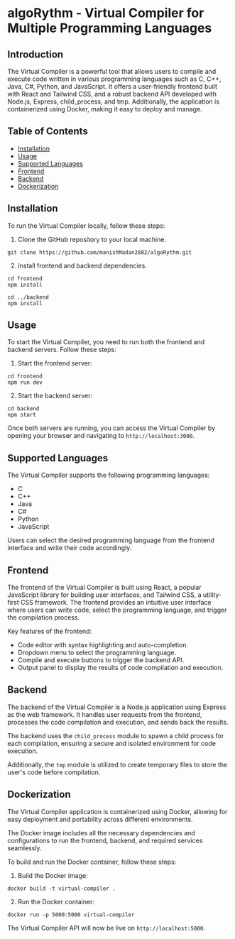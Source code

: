 # algoRythm - Virtual Compiler for Multiple Programming Languages

## Introduction

The Virtual Compiler is a powerful tool that allows users to compile and execute code written in various programming languages such as C, C++, Java, C#, Python, and JavaScript. It offers a user-friendly frontend built with React and Tailwind CSS, and a robust backend API developed with Node.js, Express, child_process, and tmp. Additionally, the application is containerized using Docker, making it easy to deploy and manage.

## Table of Contents

- [Installation](#installation)
- [Usage](#usage)
- [Supported Languages](#supported-languages)
- [Frontend](#frontend)
- [Backend](#backend)
- [Dockerization](#dockerization)

## Installation

To run the Virtual Compiler locally, follow these steps:

1. Clone the GitHub repository to your local machine.

```
git clone https://github.com/manishMadan2882/algoRythm.git
```

2. Install frontend and backend dependencies.

```
cd frontend
npm install

cd ../backend
npm install
```

## Usage

To start the Virtual Compiler, you need to run both the frontend and backend servers. Follow these steps:

1. Start the frontend server:

```
cd frontend
npm run dev
```

2. Start the backend server:

```
cd backend
npm start
```

Once both servers are running, you can access the Virtual Compiler by opening your browser and navigating to `http://localhost:3000`.

## Supported Languages

The Virtual Compiler supports the following programming languages:

- C
- C++
- Java
- C#
- Python
- JavaScript

Users can select the desired programming language from the frontend interface and write their code accordingly.

## Frontend

The frontend of the Virtual Compiler is built using React, a popular JavaScript library for building user interfaces, and Tailwind CSS, a utility-first CSS framework. The frontend provides an intuitive user interface where users can write code, select the programming language, and trigger the compilation process.

Key features of the frontend:

- Code editor with syntax highlighting and auto-completion.
- Dropdown menu to select the programming language.
- Compile and execute buttons to trigger the backend API.
- Output panel to display the results of code compilation and execution.

## Backend

The backend of the Virtual Compiler is a Node.js application using Express as the web framework. It handles user requests from the frontend, processes the code compilation and execution, and sends back the results.

The backend uses the `child_process` module to spawn a child process for each compilation, ensuring a secure and isolated environment for code execution.

Additionally, the `tmp` module is utilized to create temporary files to store the user's code before compilation.

## Dockerization

The Virtual Compiler application is containerized using Docker, allowing for easy deployment and portability across different environments.

The Docker image includes all the necessary dependencies and configurations to run the frontend, backend, and required services seamlessly.

To build and run the Docker container, follow these steps:

1. Build the Docker image:

```
docker build -t virtual-compiler .
```

2. Run the Docker container:

```
docker run -p 5000:5000 virtual-compiler
```

The Virtual Compiler API will now be live on `http://localhost:5000`.
